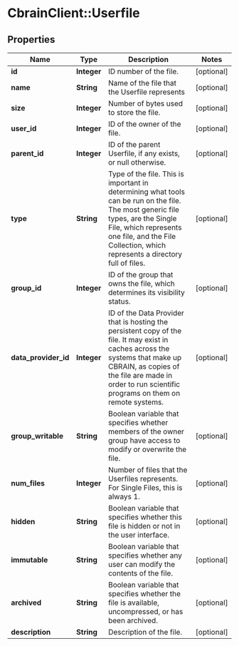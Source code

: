 # CbrainClient::Userfile

## Properties
Name | Type | Description | Notes
------------ | ------------- | ------------- | -------------
**id** | **Integer** | ID number of the file. | [optional] 
**name** | **String** | Name of the file that the Userfile represents | [optional] 
**size** | **Integer** | Number of bytes used to store the file. | [optional] 
**user_id** | **Integer** | ID of the owner of the file. | [optional] 
**parent_id** | **Integer** | ID of the parent Userfile, if any exists, or null otherwise. | [optional] 
**type** | **String** | Type of the file. This is important in determining what tools can be run on the file. The most generic file types, are the Single File, which represents one file, and the File Collection, which represents a directory full of files. | [optional] 
**group_id** | **Integer** | ID of the group that owns the file, which determines its visibility status. | [optional] 
**data_provider_id** | **Integer** | ID of the Data Provider that is hosting the persistent copy of the file. It may exist in caches across the systems that make up CBRAIN, as copies of the file are made in order to run scientific programs on them on remote systems. | [optional] 
**group_writable** | **String** | Boolean variable that specifies whether members of the owner group have access to modify or overwrite the file. | [optional] 
**num_files** | **Integer** | Number of files that the Userfiles represents. For Single Files, this is always 1. | [optional] 
**hidden** | **String** | Boolean variable that specifies whether this file is hidden or not in the user interface. | [optional] 
**immutable** | **String** | Boolean variable that specifies whether any user can modify the contents of the file. | [optional] 
**archived** | **String** | Boolean variable that specifies whether the file is available, uncompressed, or has been archived. | [optional] 
**description** | **String** | Description of the file. | [optional] 


